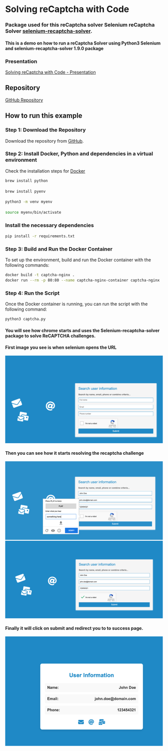 # Solving reCaptcha with Code

### Package used for this reCaptcha solver Selenium reCaptcha Solver [selenium-recaptcha-solver](https://pypi.org/project/selenium-recaptcha-solver/).

#### This is a demo on how to run a reCaptcha Solver using Python3 Selenium and selenium-recaptcha-solver 1.9.0 package

### Presentation

[Solving reCaptcha with Code - Presentation](https://docs.google.com/presentation/d/1EVZq1njnrB15p6CjDqNggVFr2vFFafde9WDpkv4oKZo/edit?usp=sharing)

## Repository

[GitHub Repository](https://github.com/pablothx-caylent/captcha-solver)

## How to run this example

### Step 1: Download the Repository

Download the repository from [GitHub](https://github.com/pablothx-caylent/captcha-solver).

### Step 2: Install Docker, Python and dependencies in a virtual environment

Check the installation steps for [Docker](https://docs.docker.com/desktop/install/mac-install/)

```sh
brew install python

brew install pyenv

python3 -m venv myenv

source myenv/bin/activate
```

### Install the necessary dependencies

```sh
pip install -r requirements.txt
```

### Step 3: Build and Run the Docker Container

To set up the environment, build and run the Docker container with the following commands:

```sh
docker build -t captcha-nginx .
docker run --rm -p 80:80 --name captcha-nginx-container captcha-nginx
```

### Step 4: Run the Script

Once the Docker container is running, you can run the script with the following command:

```sh
python3 captcha.py
```

#### You will see how chrome starts and uses the Selenium-recaptcha-solver package to solve ReCAPTCHA challenges.

#### First image you see is when selenium opens the URL

![Form](img/form.png)

#### Then you can see how it starts resolving the recaptcha challenge

![Form](img/form2.png)
![Form](img/form3.png)

#### Finally it will click on submit and redirect you to to success page.

![Form](img/form4.png)

